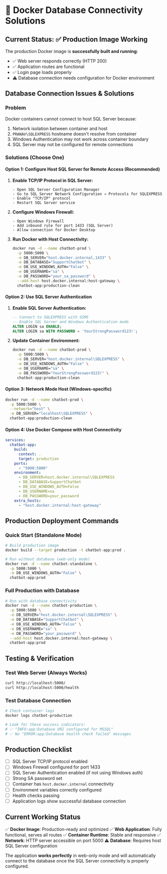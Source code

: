 # 🔧 Docker Database Connectivity Solutions

## **Current Status: ✅ Production Image Working**

The production Docker image is **successfully built and running**:

- ✅ Web server responds correctly (HTTP 200)
- ✅ Application routes are functional
- ✅ Login page loads properly
- ⚠️ Database connection needs configuration for Docker environment

## **Database Connection Issues & Solutions**

### **Problem**

Docker containers cannot connect to host SQL Server because:

1. Network isolation between container and host
2. `PRANAV\SQLEXPRESS` hostname doesn't resolve from container
3. Windows Authentication may not work across container boundary
4. SQL Server may not be configured for remote connections

### **Solutions (Choose One)**

#### **Option 1: Configure Host SQL Server for Remote Access (Recommended)**

1. **Enable TCP/IP Protocol in SQL Server:**

   ```
   - Open SQL Server Configuration Manager
   - Go to SQL Server Network Configuration → Protocols for SQLEXPRESS
   - Enable "TCP/IP" protocol
   - Restart SQL Server service
   ```

2. **Configure Windows Firewall:**

   ```
   - Open Windows Firewall
   - Add inbound rule for port 1433 (SQL Server)
   - Allow connection for Docker Desktop
   ```

3. **Run Docker with Host Connectivity:**
   ```bash
   docker run -d --name chatbot-prod \
     -p 5000:5000 \
     -e DB_SERVER="host.docker.internal,1433" \
     -e DB_DATABASE="SupportChatbot" \
     -e DB_USE_WINDOWS_AUTH="False" \
     -e DB_USERNAME="sa" \
     -e DB_PASSWORD="your_sa_password" \
     --add-host host.docker.internal:host-gateway \
     chatbot-app:production-clean
   ```

#### **Option 2: Use SQL Server Authentication**

1. **Enable SQL Server Authentication:**

   ```sql
   -- Connect to SQLEXPRESS with SSMS
   -- Enable SQL Server and Windows Authentication mode
   ALTER LOGIN sa ENABLE;
   ALTER LOGIN sa WITH PASSWORD = 'YourStrongPassword123!';
   ```

2. **Update Container Environment:**
   ```bash
   docker run -d --name chatbot-prod \
     -p 5000:5000 \
     -e DB_SERVER="host.docker.internal\SQLEXPRESS" \
     -e DB_USE_WINDOWS_AUTH="False" \
     -e DB_USERNAME="sa" \
     -e DB_PASSWORD="YourStrongPassword123!" \
     chatbot-app:production-clean
   ```

#### **Option 3: Network Mode Host (Windows-specific)**

```bash
docker run -d --name chatbot-prod \
  -p 5000:5000 \
  --network="host" \
  -e DB_SERVER="localhost\SQLEXPRESS" \
  chatbot-app:production-clean
```

#### **Option 4: Use Docker Compose with Host Connectivity**

```yaml
services:
  chatbot-app:
    build:
      context: .
      target: production
    ports:
      - "5000:5000"
    environment:
      - DB_SERVER=host.docker.internal\SQLEXPRESS
      - DB_DATABASE=SupportChatbot
      - DB_USE_WINDOWS_AUTH=False
      - DB_USERNAME=sa
      - DB_PASSWORD=your_password
    extra_hosts:
      - "host.docker.internal:host-gateway"
```

## **Production Deployment Commands**

### **Quick Start (Standalone Mode)**

```bash
# Build production image
docker build --target production -t chatbot-app:prod .

# Run without database (web-only mode)
docker run -d --name chatbot-standalone \
  -p 5000:5000 \
  -e DB_USE_WINDOWS_AUTH="False" \
  chatbot-app:prod
```

### **Full Production with Database**

```bash
# Run with database connectivity
docker run -d --name chatbot-production \
  -p 5000:5000 \
  -e DB_SERVER="host.docker.internal\SQLEXPRESS" \
  -e DB_DATABASE="SupportChatbot" \
  -e DB_USE_WINDOWS_AUTH="False" \
  -e DB_USERNAME="sa" \
  -e DB_PASSWORD="your_password" \
  --add-host host.docker.internal:host-gateway \
  chatbot-app:prod
```

## **Testing & Verification**

### **Test Web Server (Always Works)**

```bash
curl http://localhost:5000/
curl http://localhost:5000/health
```

### **Test Database Connection**

```bash
# Check container logs
docker logs chatbot-production

# Look for these success indicators:
# ✅ "INFO:app:Database URI configured for MSSQL"
# ✅ No "ERROR:app:Database health check failed" messages
```

## **Production Checklist**

- [ ] SQL Server TCP/IP protocol enabled
- [ ] Windows Firewall configured for port 1433
- [ ] SQL Server Authentication enabled (if not using Windows auth)
- [ ] Strong SA password set
- [ ] Container has `host.docker.internal` connectivity
- [ ] Environment variables correctly configured
- [ ] Health checks passing
- [ ] Application logs show successful database connection

## **Current Working Status**

✅ **Docker Image**: Production-ready and optimized
✅ **Web Application**: Fully functional, serves all routes
✅ **Container Runtime**: Stable and responsive
✅ **Network**: HTTP server accessible on port 5000
⚠️ **Database**: Requires host SQL Server configuration

The application **works perfectly** in web-only mode and will automatically connect to the database once the SQL Server connectivity is properly configured.
